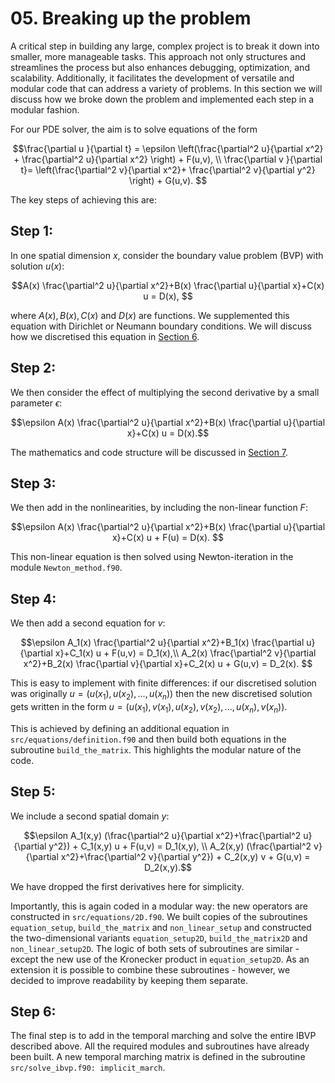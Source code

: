 # 05. Breaking up the problem

A critical step in building any large, complex project is to break it down into smaller, more manageable tasks. This approach not only structures and streamlines the process but also enhances debugging, optimization, and scalability. Additionally, it facilitates the development of versatile and modular code that can address a variety of problems. In this section we will discuss how we broke down the problem and implemented each step in a modular fashion. 

For our PDE solver, the aim is to solve equations of the form

$$\frac{\partial u }{\partial t} = \epsilon \left(\frac{\partial^2 u}{\partial x^2} + \frac{\partial^2 u}{\partial x^2} \right) + F(u,v),
\\
 \frac{\partial v }{\partial t}=  \left(\frac{\partial^2 v}{\partial x^2}+ \frac{\partial^2 v}{\partial y^2} \right) + G(u,v). $$

The key steps of achieving this are:


## Step 1: 
  
  In one spatial dimension $x$, consider the boundary value problem (BVP) with solution $u(x)$: 
  
   $$A(x) \frac{\partial^2 u}{\partial x^2}+B(x) \frac{\partial u}{\partial x}+C(x) u  = D(x), $$
        
  where $A(x), B(x), C(x)$ and $D(x)$ are functions. We supplemented this equation with Dirichlet or Neumann boundary conditions. We will discuss how we discretised this equation in [Section 6](06.discretisation.md).

     
## Step 2:
  
  We then consider the effect of multiplying the second derivative by a small parameter $\epsilon$:
  
$$\epsilon A(x) \frac{\partial^2 u}{\partial x^2}+B(x) \frac{\partial u}{\partial x}+C(x) u  = D(x).$$

The mathematics and code structure will be discussed in [Section 7](07.non-uniform_domain.md).

        
## Step 3:
  
  We then add in the nonlinearities, by including the non-linear function $F$:
  
$$\epsilon A(x) \frac{\partial^2 u}{\partial x^2}+B(x) \frac{\partial u}{\partial x}+C(x) u + F(u) = D(x). $$ 

This non-linear equation is then solved using Newton-iteration in the module `Newton_method.f90`.

       
## Step 4:
  
  We then add a second equation for $v$:
  
 $$\epsilon A_1(x) \frac{\partial^2 u}{\partial x^2}+B_1(x) \frac{\partial u}{\partial x}+C_1(x) u + F(u,v) = D_1(x),\\  A_2(x) \frac{\partial^2 v}{\partial x^2}+B_2(x) \frac{\partial v}{\partial x}+C_2(x) u + G(u,v) = D_2(x). $$
       
  This is easy to implement with finite differences: if our discretised solution was originally $u = (u(x_1),u(x_2),...,u(x_n))$ then the new discretised solution gets written in the form $u = (u(x_1),v(x_1),u(x_2),v(x_2),...,u(x_n),v(x_n))$.
       
  This is achieved by defining an additional equation in `src/equations/definition.f90` and then build both equations in the subroutine `build_the_matrix`. This highlights the modular nature of the code.

       
## Step 5:
 
We include a second spatial domain $y$:

$$\epsilon A_1(x,y) (\frac{\partial^2 u}{\partial x^2}+\frac{\partial^2 u}{\partial y^2}) + C_1(x,y) u + F(u,v) = D_1(x,y), \\  A_2(x,y) (\frac{\partial^2 v}{\partial x^2}+\frac{\partial^2 v}{\partial y^2}) + C_2(x,y) v + G(u,v) = D_2(x,y).$$ 

We have dropped the first derivatives here for simplicity.

Importantly, this is again coded in a modular way: the new operators are constructed in `src/equations/2D.f90`. We built copies of the subroutines `equation_setup`, `build_the_matrix` and `non_linear_setup` and constructed the two-dimensional variants `equation_setup2D`, `build_the_matrix2D` and `non_linear_setup2D`. The logic of both sets of subroutines are similar - except the new use of the Kronecker product in `equation_setup2D`. As an extension it is possible to combine these subroutines - however, we decided to improve readability by keeping them separate.
     

## Step 6:

The final step is to add in the temporal marching and solve the entire IBVP described above. All the required modules and subroutines have already been built. A new temporal marching matrix is defined in the subroutine `src/solve_ibvp.f90: implicit_march`. 
 


